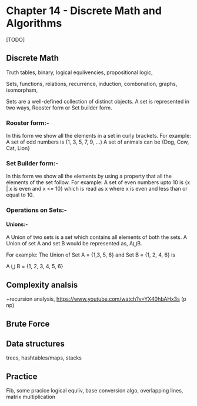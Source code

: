 # Chapter 14 - Discrete Math and Algorithms

[TODO]

## Discrete Math

Truth tables, binary, logical equlivencies, propositional logic,

Sets, functions, relations, recurrence, induction, combonation, graphs, isomorphsm,

Sets are a well-defined collection of distinct objects. A set is represented in two ways, Rooster form or Set builder form.

### Rooster form:-
In this form we show all the elements in a set in curly brackets.
For example: 
A set of odd numbers is {1, 3, 5, 7, 9, ...)
A set of animals can be {Dog, Cow, Cat, Lion}

### Set Builder form:-
In this form we show all the elements by using a property that all the elements of the set follow.
For example:
A set of even numbers upto 10 is {x | x is even and x <= 10}
which is read as x where x is even and less than or equal to 10.

### Operations on Sets:-

#### Unions:-
A Union of two sets is a set which contains all elements of both the sets. A Union of set A and set B would be represented as, A⋃B.

For example:
The Union of Set A = {1,3, 5, 6} and Set B = {1, 2, 4, 6} is

A ⋃ B = {1, 2, 3, 4, 5, 6}

## Complexity analsis

+recursion analysis, https://www.youtube.com/watch?v=YX40hbAHx3s (p np)

## Brute Force

## Data structures

trees, hashtables/maps, stacks

## Practice

Fib, some pracice logical equliv, base conversion algo, overlapping lines, matrix multiplication


